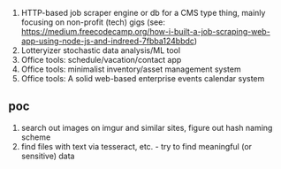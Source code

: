1) HTTP-based job scraper engine or db for a CMS type thing, mainly focusing on non-profit (tech) gigs
   (see: https://medium.freecodecamp.org/how-i-built-a-job-scraping-web-app-using-node-js-and-indreed-7fbba124bbdc)
2) Lotteryizer stochastic data analysis/ML tool
3) Office tools: schedule/vacation/contact app
4) Office tools: minimalist inventory/asset management system
5) Office tools: A solid web-based enterprise events calendar system

poc
---
1) search out images on imgur and similar sites, figure out hash naming scheme
2) find files with text via tesseract, etc. - try to find meaningful (or sensitive) data
